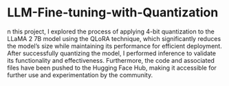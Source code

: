 # LLM-Fine-tuning-with-Quantization

n this project, I explored the process of applying 4-bit quantization to the LLaMA 2 7B model using the QLoRA technique, which significantly reduces the model’s size while maintaining its performance for efficient deployment. After successfully quantizing the model, I performed inference to validate its functionality and effectiveness. Furthermore, the code and associated files have been pushed to the Hugging Face Hub, making it accessible for further use and experimentation by the community.